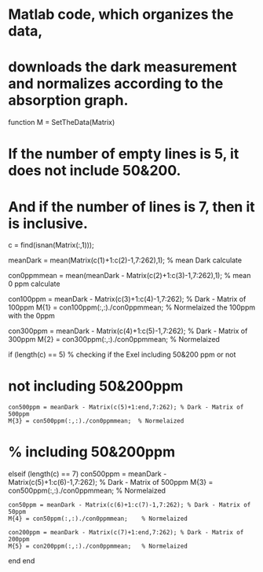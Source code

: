 # Matlab code, which organizes the data,
# downloads the dark measurement and normalizes according to the absorption graph.
function M = SetTheData(Matrix)

# If the number of empty lines is 5, it does not include 50&200.
# And if the number of lines is 7, then it is inclusive.
c = find(isnan(Matrix(:,1)));


meanDark = mean(Matrix(c(1)+1:c(2)-1,7:262),1);  % mean Dark calculate

con0ppmmean = mean(meanDark - Matrix(c(2)+1:c(3)-1,7:262),1);   % mean 0 ppm calculate 

con100ppm = meanDark - Matrix(c(3)+1:c(4)-1,7:262); % Dark - Matrix of 100ppm 
M{1} = con100ppm(:,:)./con0ppmmean;   % Normelaized the 100ppm with the 0ppm

con300ppm = meanDark - Matrix(c(4)+1:c(5)-1,7:262); % Dark - Matrix of 300ppm 
M{2} = con300ppm(:,:)./con0ppmmean;   % Normelaized

if (length(c) == 5)     % checking if the Exel including 50&200 ppm or not
#                  not including 50&200ppm
    con500ppm = meanDark - Matrix(c(5)+1:end,7:262); % Dark - Matrix of 500ppm 
    M{3} = con500ppm(:,:)./con0ppmmean;  % Normelaized

#                 % including 50&200ppm
elseif (length(c) == 7)
    con500ppm = meanDark - Matrix(c(5)+1:c(6)-1,7:262); % Dark - Matrix of 500ppm 
    M{3} = con500ppm(:,:)./con0ppmmean;   % Normelaized

    con50ppm = meanDark - Matrix(c(6)+1:c(7)-1,7:262); % Dark - Matrix of 50ppm 
    M{4} = con50ppm(:,:)./con0ppmmean;    % Normelaized

    con200ppm = meanDark - Matrix(c(7)+1:end,7:262); % Dark - Matrix of 200ppm 
    M{5} = con200ppm(:,:)./con0ppmmean;   % Normelaized
end
end
